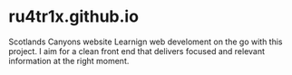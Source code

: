 # ru4tr1x.github.io
Scotlands Canyons website
Learnign web develoment on the go with this project. I aim for a clean front end that delivers focused and relevant information at the right moment. 
